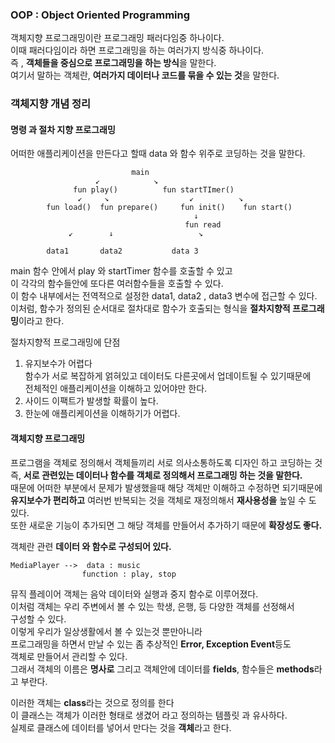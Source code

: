 ### OOP : Object Oriented Programming  
객체지향 프로그래밍이란 프로그래밍 패러다임중 하나이다.  
이때 패러다임이라 하면 프로그래밍을 하는 여러가지 방식중 하나이다.  
즉 , **객체들을 중심으로 프로그래밍을 하는 방식**을 말한다.  
여기서 말하는 객체란, **여러가지 데이터나 코드를 묶을 수 있는 것**을 말한다.  

### 객체지향 개념 정리  
#### 명령 과 절차 지향 프로그래밍  
어떠한 애플리케이션을 만든다고 할때 data 와 함수 위주로 코딩하는 것을 말한다.  
```
                           main
                   ↙            ↘
              fun play()          fun startTImer()  
               ↙     ↘                  ↙          ↘
        fun load()  fun prepare()     fun init()    fun start()
                                         ↓
                                       fun read 
             ↙        ↓                   ↘
                                       
        data1       data2           data 3                                          
```  
main 함수 안에서 play 와 startTimer 함수를 호출할 수 있고  
이 각각의 함수들안에 또다른 여러함수들을 호출할 수 있다.  
이 함수 내부에서는 전역적으로 설정한 data1, data2 , data3 변수에 접근할 수 있다.  
이처럼, 함수가 정의된 순서대로 절차대로 함수가 호출되는 형식을 **절차지향적 프로그래밍**이라고 한다.  
  
절차지향적 프로그래밍에 단점  
1. 유지보수가 어렵다    
함수가 서로 복잡하게 얽혀있고 데이터도 다른곳에서 업데이트될 수 있기때문에    
전체적인 애플리케이션을 이해하고 있어야만 한다.  
2. 사이드 이팩트가 발생할 확률이 높다. 
3. 한눈에 애플리케이션을 이해하기가 어렵다.    
  
#### 객체지향 프로그래밍  
프로그램을 객체로 정의해서 객체들끼리 서로 의사소통하도록 디자인 하고 코딩하는 것  
즉, **서로 관련있는 데이터나 함수를 객체로 정의해서 프로그래밍 하는 것을 말한다.**  
때문에 어떠한 부분에서 문제가 발생했을때 해당 객체만 이해하고 수정하면 되기때문에  
**유지보수가 편리하고** 여러번 반복되는 것을 객체로 재정의해서 **재사용성을** 높일 수 도 있다.  
또한 새로운 기능이 추가되면 그 해당 객체를 만들어서 추가하기 때문에 **확장성도 좋다.**  
  
객체란 관련 **데이터 와 함수로 구성되어 있다.**  
```
MediaPlayer -->  data : music
                function : play, stop

```  
뮤직 플레이어 객체는 음악 데이터와 실행과 중지 함수로 이루어졌다.  
이처럼 객체는 우리 주변에서 볼 수 있는 학생, 은행, 등 다양한 객체를 선정해서  
구성할 수 있다.  
이렇게 우리가 일상생활에서 볼 수 있는것 뿐만아니라  
프로그래밍을 하면서 만날 수 있는 좀 추상적인 **Error, Exception Event**등도  
객체로 만들어서 관리할 수 있다.  
그래서 객체의 이름은 **명사로** 그리고 객체안에 데이터를 **fields**, 함수들은 **methods**라고 부란다.  
  
이러한 객체는 **class**라는 것으로 정의를 한다  
이 클래스는 객체가 이러한 형태로 생겼어 라고 정의하는 템플릿 과 유사하다.  
실제로 클래스에 데이터를 넣어서 만다는 것을 **객체**라고 한다.


